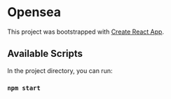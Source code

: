 # Opensea

This project was bootstrapped with [Create React App](https://github.com/facebook/create-react-app).

## Available Scripts

In the project directory, you can run:

### `npm start`
